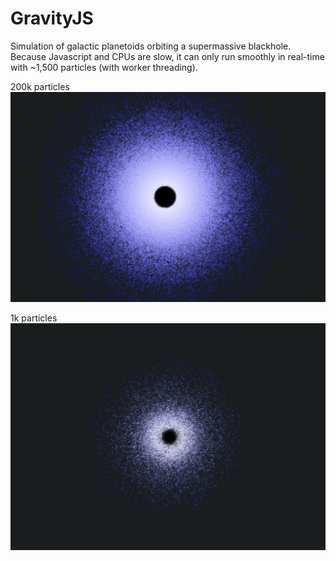 # GravityJS
Simulation of galactic planetoids orbiting a supermassive blackhole.
Because Javascript and CPUs are slow, it can only run smoothly in real-time with ~1,500 particles (with worker threading).

200k particles
![200k Stars](https://github.com/Xeladarocks/galaxyjs/blob/master/imgs/Annotation%202020-06-22%20192006.png?raw=true)

1k particles
![1k Stars](https://github.com/Xeladarocks/galaxyjs/blob/master/imgs/ex1.png?raw=true)
